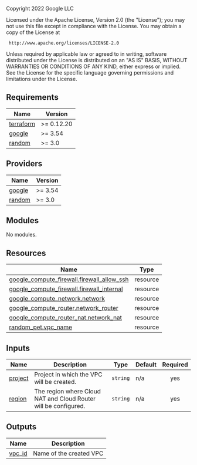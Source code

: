 <!-- BEGINNING OF PRE-COMMIT-TERRAFORM DOCS HOOK -->
Copyright 2022 Google LLC

Licensed under the Apache License, Version 2.0 (the "License");
you may not use this file except in compliance with the License.
You may obtain a copy of the License at

     http://www.apache.org/licenses/LICENSE-2.0

Unless required by applicable law or agreed to in writing, software
distributed under the License is distributed on an "AS IS" BASIS,
WITHOUT WARRANTIES OR CONDITIONS OF ANY KIND, either express or implied.
See the License for the specific language governing permissions and
limitations under the License.

## Requirements

| Name | Version |
|------|---------|
| <a name="requirement_terraform"></a> [terraform](#requirement\_terraform) | >= 0.12.20 |
| <a name="requirement_google"></a> [google](#requirement\_google) | >= 3.54 |
| <a name="requirement_random"></a> [random](#requirement\_random) | >= 3.0 |

## Providers

| Name | Version |
|------|---------|
| <a name="provider_google"></a> [google](#provider\_google) | >= 3.54 |
| <a name="provider_random"></a> [random](#provider\_random) | >= 3.0 |

## Modules

No modules.

## Resources

| Name | Type |
|------|------|
| [google_compute_firewall.firewall_allow_ssh](https://registry.terraform.io/providers/hashicorp/google/latest/docs/resources/compute_firewall) | resource |
| [google_compute_firewall.firewall_internal](https://registry.terraform.io/providers/hashicorp/google/latest/docs/resources/compute_firewall) | resource |
| [google_compute_network.network](https://registry.terraform.io/providers/hashicorp/google/latest/docs/resources/compute_network) | resource |
| [google_compute_router.network_router](https://registry.terraform.io/providers/hashicorp/google/latest/docs/resources/compute_router) | resource |
| [google_compute_router_nat.network_nat](https://registry.terraform.io/providers/hashicorp/google/latest/docs/resources/compute_router_nat) | resource |
| [random_pet.vpc_name](https://registry.terraform.io/providers/hashicorp/random/latest/docs/resources/pet) | resource |

## Inputs

| Name | Description | Type | Default | Required |
|------|-------------|------|---------|:--------:|
| <a name="input_project"></a> [project](#input\_project) | Project in which the VPC will be created. | `string` | n/a | yes |
| <a name="input_region"></a> [region](#input\_region) | The region where Cloud NAT and Cloud Router will be configured. | `string` | n/a | yes |

## Outputs

| Name | Description |
|------|-------------|
| <a name="output_vpc_id"></a> [vpc\_id](#output\_vpc\_id) | Name of the created VPC |
<!-- END OF PRE-COMMIT-TERRAFORM DOCS HOOK -->
